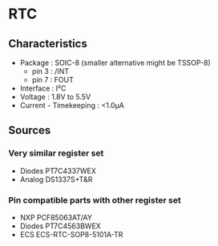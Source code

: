 # RTC
## Characteristics
* Package : SOIC-8 (smaller alternative might be TSSOP-8)
  * pin 3 : /INT
  * pin 7 : FOUT
* Interface : I²C
* Voltage : 1.8V to 5.5V
* Current - Timekeeping : <1.0µA

## Sources
### Very similar register set
* Diodes PT7C4337WEX
* Analog DS1337S+T&R

### Pin compatible parts with other register set
* NXP PCF85063AT/AY
* Diodes PT7C4563BWEX
* ECS ECS-RTC-SOP8-5101A-TR
